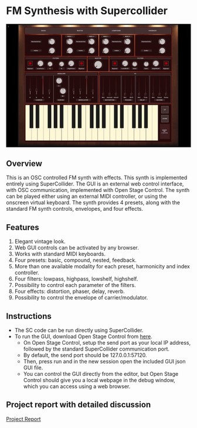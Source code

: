 # **FM Synthesis with Supercollider**

<img src="img/fmsynth.jpg" alt="FM" width="900"/>

## **Overview**

This is an OSC controlled FM synth with effects. This synth is implemented entirely using SuperCollider. The GUI is an external web control interface, with OSC communication, implemented with Open Stage Control. The synth can be played either using an external MIDI controller, or using the onscreen virtual keyboard. The synth provides 4 presets, along with the standard FM synth controls, envelopes, and four effects. 


## **Features**
1. Elegant vintage look. 
2. Web GUI controls can be activated by any browser. 
3. Works with standard MIDI keyboards. 
4. Four presets: basic, compound, nested, feedback.
5. More than one available modality for each preset, harmonicity and index controller.
6. Four filters: lowpass, highpass, lowshelf, highshelf.
7. Possibility to control each parameter of the filters.
8. Four effects: distortion, phaser, delay, reverb.
9. Possibility to control the envelope of carrier/modulator.


## **Instructions**
- The SC code can be run directly using SuperCollider. 
- To run the GUI, download Open Stage Control from [here](https://openstagecontrol.ammd.net). 
  - On Open Stage Control, setup the send port as your local IP address, followed by the standard SuperCollider communication port. 
  - By default, the send port should be 127.0.0.1:57120. 
  - Then, press run and in the new session open the included GUI json GUI file. 
  - You can control the GUI directly from the editor, but Open Stage Control should give you a local webpage in the debug window, which you can access using a web browser. 


## **Project report with detailed discussion**
[Project Report](https://drive.google.com/file/d/1zrEfXiz0DFIFXee0f9bh7F5d8C4V6DFa/view?usp=sharing)
